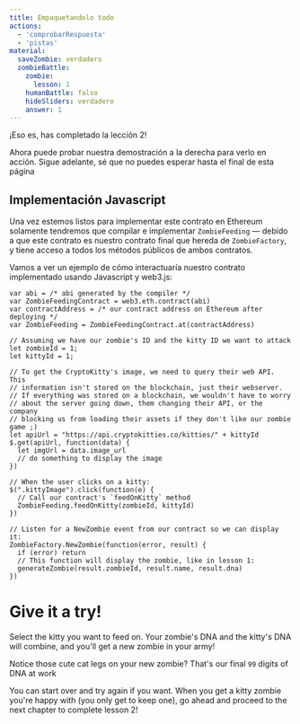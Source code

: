 ```yaml
---
title: Empaquetandolo todo
actions:
  - 'comprobarRespuesta'
  - 'pistas'
material:
  saveZombie: verdadero
  zombieBattle:
    zombie:
      lesson: 1
    humanBattle: falso
    hideSliders: verdadero
    answer: 1
---
```

¡Eso es, has completado la lección 2!

Ahora puede probar nuestra demostración a la derecha para verlo en acción. Sigue adelante, sé que no puedes esperar hasta el final de esta página 

## Implementación Javascript

Una vez estemos listos para implementar este contrato en Ethereum solamente tendremos que compilar e implementar `ZombieFeeding` — debido a que este contrato es nuestro contrato final que hereda de `ZombieFactory`, y tiene acceso a todos los métodos públicos de ambos contratos.

Vamos a ver un ejemplo de cómo interactuaría nuestro contrato implementado usando Javascript y web3.js:

    var abi = /* abi generated by the compiler */
    var ZombieFeedingContract = web3.eth.contract(abi)
    var contractAddress = /* our contract address on Ethereum after deploying */
    var ZombieFeeding = ZombieFeedingContract.at(contractAddress)
    
    // Assuming we have our zombie's ID and the kitty ID we want to attack
    let zombieId = 1;
    let kittyId = 1;
    
    // To get the CryptoKitty's image, we need to query their web API. This
    // information isn't stored on the blockchain, just their webserver.
    // If everything was stored on a blockchain, we wouldn't have to worry
    // about the server going down, them changing their API, or the company 
    // blocking us from loading their assets if they don't like our zombie game ;)
    let apiUrl = "https://api.cryptokitties.co/kitties/" + kittyId
    $.get(apiUrl, function(data) {
      let imgUrl = data.image_url
      // do something to display the image
    })
    
    // When the user clicks on a kitty:
    $(".kittyImage").click(function(e) {
      // Call our contract's `feedOnKitty` method
      ZombieFeeding.feedOnKitty(zombieId, kittyId)
    })
    
    // Listen for a NewZombie event from our contract so we can display it:
    ZombieFactory.NewZombie(function(error, result) {
      if (error) return
      // This function will display the zombie, like in lesson 1:
      generateZombie(result.zombieId, result.name, result.dna)
    })
    

# Give it a try!

Select the kitty you want to feed on. Your zombie's DNA and the kitty's DNA will combine, and you'll get a new zombie in your army!

Notice those cute cat legs on your new zombie? That's our final `99` digits of DNA at work 

You can start over and try again if you want. When you get a kitty zombie you're happy with (you only get to keep one), go ahead and proceed to the next chapter to complete lesson 2!